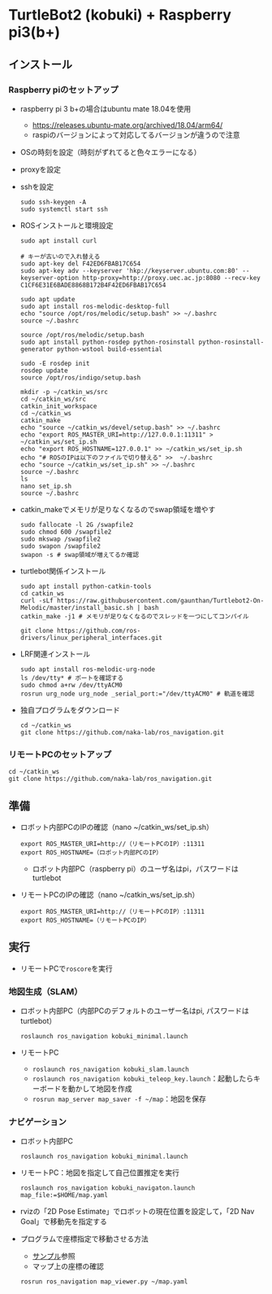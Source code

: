 # TurtleBot2 (kobuki) + Raspberry pi3(b+) 

## インストール
### Raspberry piのセットアップ
- raspberry pi 3 b+の場合はubuntu mate 18.04を使用
  - https://releases.ubuntu-mate.org/archived/18.04/arm64/
  - raspiのバージョンによって対応してるバージョンが違うので注意
- OSの時刻を設定（時刻がずれてると色々エラーになる）
- proxyを設定
- sshを設定
  ```
  sudo ssh-keygen -A
  sudo systemctl start ssh
  ```
- ROSインストールと環境設定
  ```
  sudo apt install curl

  # キーが古いので入れ替える
  sudo apt-key del F42ED6FBAB17C654
  sudo apt-key adv --keyserver 'hkp://keyserver.ubuntu.com:80' --keyserver-option http-proxy=http://proxy.uec.ac.jp:8080 --recv-key C1CF6E31E6BADE8868B172B4F42ED6FBAB17C654

  sudo apt update
  sudo apt install ros-melodic-desktop-full
  echo "source /opt/ros/melodic/setup.bash" >> ~/.bashrc
  source ~/.bashrc

  source /opt/ros/melodic/setup.bash
  sudo apt install python-rosdep python-rosinstall python-rosinstall-generator python-wstool build-essential

  sudo -E rosdep init
  rosdep update
  source /opt/ros/indigo/setup.bash
  ```
  ```
  mkdir -p ~/catkin_ws/src
  cd ~/catkin_ws/src
  catkin_init_workspace
  cd ~/catkin_ws
  catkin_make
  echo "source ~/catkin_ws/devel/setup.bash" >> ~/.bashrc
  echo "export ROS_MASTER_URI=http://127.0.0.1:11311" > ~/catkin_ws/set_ip.sh
  echo "export ROS_HOSTNAME=127.0.0.1" >> ~/catkin_ws/set_ip.sh
  echo "# ROSのIPは以下のファイルで切り替える" >>  ~/.bashrc
  echo "source ~/catkin_ws/set_ip.sh" >> ~/.bashrc
  source ~/.bashrc
  ls
  nano set_ip.sh
  source ~/.bashrc
  ```
- catkin_makeでメモリが足りなくなるのでswap領域を増やす
  ```
  sudo fallocate -l 2G /swapfile2
  sudo chmod 600 /swapfile2
  sudo mkswap /swapfile2
  sudo swapon /swapfile2
  swapon -s # swap領域が増えてるか確認
  ```
  
- turtlebot関係インストール
  ```
  sudo apt install python-catkin-tools
  cd catkin_ws
  curl -sLf https://raw.githubusercontent.com/gaunthan/Turtlebot2-On-Melodic/master/install_basic.sh | bash
  catkin_make -j1 # メモリが足りなくなるのでスレッドを一つにしてコンパイル

  git clone https://github.com/ros-drivers/linux_peripheral_interfaces.git
  ```
  
- LRF関連インストール
  ```
  sudo apt install ros-melodic-urg-node
  ls /dev/tty* # ポートを確認する
  sudo chmod a+rw /dev/ttyACM0
  rosrun urg_node urg_node _serial_port:="/dev/ttyACM0" # 軌道を確認
  ```

- 独自プログラムをダウンロード
  ```
  cd ~/catkin_ws
  git clone https://github.com/naka-lab/ros_navigation.git
  ```

### リモートPCのセットアップ
```
cd ~/catkin_ws
git clone https://github.com/naka-lab/ros_navigation.git
```


## 準備
- ロボット内部PCのIPの確認（nano ~/catkin_ws/set_ip.sh）
  ```
  export ROS_MASTER_URI=http://（リモートPCのIP）:11311
  export ROS_HOSTNAME=（ロボット内部PCのIP）
  ```
  - ロボット内部PC（raspberry pi）のユーザ名はpi，パスワードはturtlebot

- リモートPCのIPの確認（nano ~/catkin_ws/set_ip.sh）
  ```
  export ROS_MASTER_URI=http://（リモートPCのIP）:11311
  export ROS_HOSTNAME=（リモートPCのIP）
  ```



## 実行
- リモートPCで`roscore`を実行

### 地図生成（SLAM）
- ロボット内部PC（内部PCのデフォルトのユーザー名はpi, パスワードはturtlebot）
  ```
  roslaunch ros_navigation kobuki_minimal.launch 
  ```

- リモートPC
  - `roslaunch ros_navigation kobuki_slam.launch`
  - `roslaunch ros_navigation kobuki_teleop_key.launch`：起動したらキーボードを動かして地図を作成
  - `rosrun map_server map_saver -f ~/map`：地図を保存
  
### ナビゲーション
- ロボット内部PC
  ```
  roslaunch ros_navigation kobuki_minimal.launch 
  ```

- リモートPC：地図を指定して自己位置推定を実行
  ```
  roslaunch ros_navigation kobuki_navigaton.launch map_file:=$HOME/map.yaml
  ```

- rvizの「2D Pose Estimate」でロボットの現在位置を設定して，「2D Nav Goal」で移動先を指定する

- プログラムで座標指定で移動させる方法
  - [サンプル](https://github.com/naka-lab/ros_navigation/blob/main/scripts/navigation.py)参照
  - マップ上の座標の確認
  ```
  rosrun ros_navigation map_viewer.py ~/map.yaml
  ```
 
